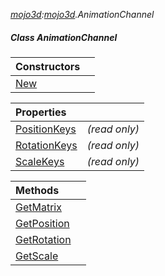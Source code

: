 _[mojo3d](../../modules/mojo3d/mojo3d-module.md):[mojo3d](../../modules/mojo3d/mojo3d-module.md).AnimationChannel_
##### Class AnimationChannel

| Constructors | |
|:---|:---|
| [New](mojo3d-animationchannel-new.md) |  |

| Properties | |
|:---|:---|
| [PositionKeys](mojo3d-animationchannel-positionkeys.md) |  _(read only)_ |
| [RotationKeys](mojo3d-animationchannel-rotationkeys.md) |  _(read only)_ |
| [ScaleKeys](mojo3d-animationchannel-scalekeys.md) |  _(read only)_ |

| Methods | |
|:---|:---|
| [GetMatrix](mojo3d-animationchannel-getmatrix.md) |  |
| [GetPosition](mojo3d-animationchannel-getposition.md) |  |
| [GetRotation](mojo3d-animationchannel-getrotation.md) |  |
| [GetScale](mojo3d-animationchannel-getscale.md) |  |
